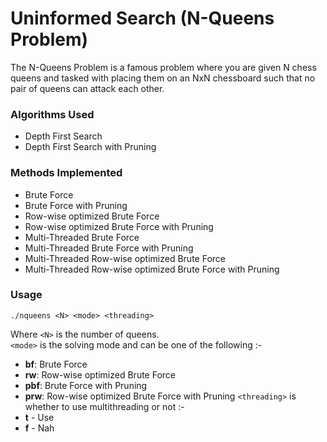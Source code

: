 # Uninformed Search (N-Queens Problem)

The N-Queens Problem is a famous problem where you are given N chess queens
and tasked with placing them on an NxN chessboard such that no pair of queens
can attack each other.

### Algorithms Used
- Depth First Search
- Depth First Search with Pruning

### Methods Implemented
- Brute Force
- Brute Force with Pruning
- Row-wise optimized Brute Force
- Row-wise optimized Brute Force with Pruning
- Multi-Threaded Brute Force
- Multi-Threaded Brute Force with Pruning
- Multi-Threaded Row-wise optimized Brute Force
- Multi-Threaded Row-wise optimized Brute Force with Pruning

### Usage
```
./nqueens <N> <mode> <threading>
```
Where `<N>` is the number of queens.  
`<mode>` is the solving mode and can be one of the following :-
- **bf**: Brute Force
- **rw**: Row-wise optimized Brute Force
- **pbf**: Brute Force with Pruning
- **prw**:  Row-wise optimized Brute Force with Pruning
`<threading>` is whether to use multithreading or not :-
- **t** - Use
- **f** - Nah
